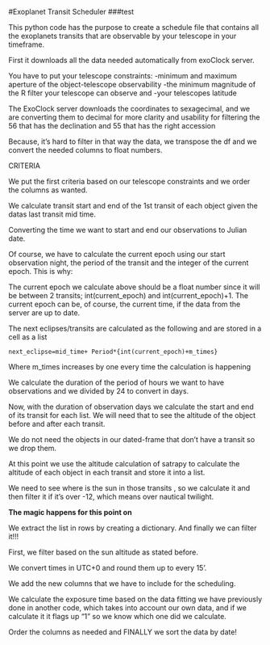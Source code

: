 #Exoplanet Transit Scheduler 
###test

This python code has the purpose to create a schedule file that contains all the exoplanets transits that are observable by your telescope in your timeframe.

First it downloads all the data needed automatically from exoClock server. 

You have to put your telescope constraints:
-minimum and maximum aperture of the object-telescope observability
-the minimum magnitude of the R filter your telescope can observe and 
-your telescopes latitude

The ExoClock server downloads the coordinates to sexagecimal, and we are converting them to decimal for more clarity and usability for filtering the 56 that has the declination and 55 that has the right accession

Because, it’s hard to filter in that way the data, we transpose the df and we convert the needed columns to float numbers. 

CRITERIA

We put the first criteria based on our telescope constraints and we order the columns as wanted.

We calculate transit start and end of the 1st transit of each object given the datas last transit mid time. 

Converting the time we want to start  and end our observations to Julian date.

Of course, we have to calculate the current epoch using our start observation night, the period of the transit  and the integer of the current epoch. This is why:

The current epoch we calculate above should be a float number since it will be between 2 transits; int(current_epoch) and int(current_epoch)+1. The current epoch can be, of course, the current time, if the data from the server are up to date. 

The next eclipses/transits are calculated as the following and are stored in a cell as a list 
 
    next_eclipse=mid_time+ Period*{int(current_epoch)+m_times}
Where m_times increases by one every time the calculation is happening


We calculate the duration of the period of hours we want to have observations and we divided by 24 to convert in days. 

Now, with the duration of observation days we calculate the start and end of its transit for each list. We will need that to see the altitude of the object before and after each transit.

We do not need the objects in our dated-frame that don’t have a transit so we drop them.

At this point we use the altitude calculation of satrapy to calculate the altitude of each object in each transit and store it into a list. 

We need to see where is the sun in those transits , so we calculate it and then filter it if it’s over -12, which means over nautical twilight. 



**The magic happens for this point on**

We extract the list in rows by creating a dictionary. And finally we can filter it!!!

First, we filter based on the sun altitude as stated before. 

We convert times in UTC+0 and round them up to every 15’. 

We add the new columns that we have to include for the scheduling. 

We calculate the exposure time based on the data fitting we have previously done in another code, which takes into account our own data, and if we calculate it it flags up “1” so we know which one did we calculate. 

Order the columns as needed and FINALLY we sort the data by date!

